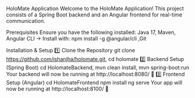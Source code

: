HoloMate Application
Welcome to the HoloMate Application! This project consists of a Spring Boot backend and an Angular frontend for real-time communication.


Prerequisites
    Ensure you have the following installed:
      Java 17, 
      Maven, 
      Angular CLI → Install with:
          npm install -g @angular/cli
      ,Git 

Installation & Setup
    1️⃣ Clone the Repository
        git clone https://github.com/ishanjha/holomate.git,
        cd holomate
    2️⃣ Backend Setup (Spring Boot)
        cd HolomateBackend,
         mvn clean install,
         mvn spring-boot:run
        Your backend will now be running at http://localhost:8080/ 🎉
    3️⃣ Frontend Setup (Angular)
        cd HolomateFrontend
        npm install
        ng serve
      Your app will now be running at http://localhost:8100/ 🎉


